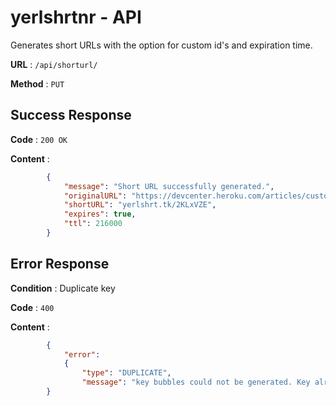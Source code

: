 # yerlshrtnr - API

Generates short URLs with the option for custom id's and expiration time.

**URL** : `/api/shorturl/`

**Method** : `PUT`


## Success Response

**Code** : `200 OK`

**Content** : 
```json
        {
            "message": "Short URL successfully generated.",
            "originalURL": "https://devcenter.heroku.com/articles/custom-domains#add-a-custom-domain-with-a-subdomain",
            "shortURL": "yerlshrt.tk/2KLxVZE",
            "expires": true,
            "ttl": 216000
        }
```

## Error Response

**Condition** : Duplicate key

**Code** : `400`

**Content** : 
```json
        {
            "error": 
            {
                "type": "DUPLICATE", 
                "message": "key bubbles could not be generated. Key already taken"
        }
```